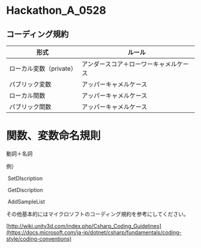 # Hackathon_A_0528
## コーディング規約

| 形式                    | ルール                                 |
| ----------------------- | -------------------------------------- |
| ローカル変数（private） | アンダースコア＋ローワーキャメルケース |
| パブリック変数          | アッパーキャメルケース                 |
| ローカル関数            | アッパーキャメルケース                 |
| パブリック関数          | アッパーキャメルケース                 |

# 関数、変数命名規則

動詞＋名詞

例）

​	SetDIscription

​    GetDiscription

​    AddSampleList



その他基本的にはマイクロソフトのコーディング規約を参考にしてください。

[http://wiki.unity3d.com/index.php/Csharp_Coding_Guidelines](https://docs.microsoft.com/ja-jp/dotnet/csharp/fundamentals/coding-style/coding-conventions)
